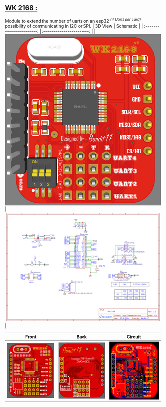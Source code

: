 ## [WK 2168 :](../main/hardware/module_wk_2168)
Module to extend the number of uarts on an esp32 <sup>_(4 Uarts per card)_</sup> possibility of communicating in I2C or SPI.
| 3D View                   | Schematic                 |
| :-----------------------: | :-----------------------: |
| <img src="../module_wk_2168/wk2168_3d_view.png" width="700" /> | <img src="../module_wk_2168/wk2168_schematic.png" width="1068" /> |

| Front                     | Back                      | Circuit                   |
| :-----------------------: | :-----------------------: | :-----------------------: |
|<img src="../module_wk_2168/wk2168_front.png" width="1068" /> | <img src="../module_wk_2168/wk2168_back.png" width="1068" /> | <img src="../module_wk_2168/wk2168_circuit.png" width="1068" /> |
